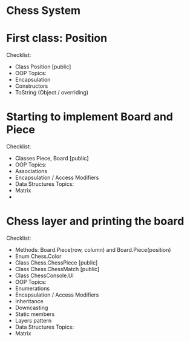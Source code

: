 # Chess System
# First class: Position
Checklist:
  - Class Position [public]
  - OOP Topics:
  - Encapsulation
  - Constructors
  - ToString (Object / overriding)

#  Starting to implement Board and Piece
Checklist:
  - Classes Piece, Board [public]
  - OOP Topics:
  - Associations
  - Encapsulation / Access Modifiers
  - Data Structures Topics:
  - Matrix
  - 
# Chess layer and printing the board

Checklist: 

  - Methods: Board.Piece(row, column) and Board.Piece(position)
  - Enum Chess.Color
  - Class Chess.ChessPiece [public]
  - Class Chess.ChessMatch [public]
  - Class ChessConsole.UI
  - OOP Topics:
  - Enumerations
  - Encapsulation / Access Modifiers
  - Inheritance
  - Downcasting
  - Static members
  - Layers pattern
  - Data Structures Topics:
  - Matrix